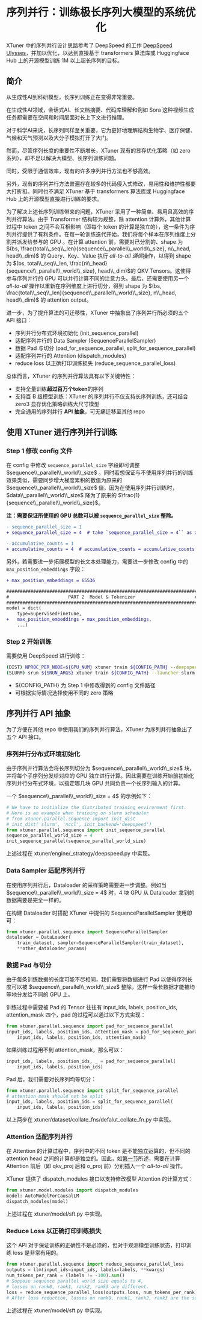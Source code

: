 <div align="center">

# 序列并行：训练极长序列大模型的系统优化

</div>

XTuner 中的序列并行设计思路参考了 DeepSpeed 的工作 [DeepSpeed Ulysses](https://arxiv.org/abs/2309.14509)，并加以优化，以达到直接基于 transformers 算法库或 Huggingface Hub 上的开源模型训练 1M 以上超长序列的目标。

## 简介

从生成性AI到科研模型，长序列训练正在变得非常重要。

在生成性AI领域，会话式AI、长文档摘要、代码库理解和例如 Sora 这种视频生成任务都需要在空间和时间层面对长上下文进行推理。

对于科学AI来说，长序列同样至关重要，它为更好地理解结构生物学、医疗保健、气候和天气预测以及大分子模拟打开了大门。

然而，尽管序列长度的重要性不断增长，XTuner 现有的显存优化策略（如 zero 系列），却不足以解决大模型、长序列训练问题。

同时，受限于通信效率，现有的许多序列并行方法也不够高效。

另外，现有的序列并行方法普遍存在较多的代码侵入式修改，易用性和维护性都要大打折扣。同时也不满足 XTuner 基于 transformers 算法库或 Huggingface Hub 上的开源模型直接进行训练的要求。

为了解决上述长序列训练带来的问题，XTuner 采用了一种简单、易用且高效的序列并行算法。由于 Transformer 结构较为规整，除 attention 计算外，其他计算过程中 token 之间不会互相影响（即每个 token 的计算是独立的），这一条件为序列并行提供了有利条件。在每一轮训练迭代开始，我们将每个样本在序列维度上分割并派发给参与的 GPU 。在计算 attention 前，需要对已分割的、shape 为 $(bs, \frac{total\\_seq\\_len}{sequence\\_parallel\\_world\\_size}, n\\_head, head\\_dim)$ 的 Query、Key、Value 执行 *all-to-all 通信*操作，以得到 shape 为 $(bs, total\\_seq\\_len, \frac{n\\_head}{sequence\\_parallel\\_world\\_size}, head\\_dim)$的 QKV Tensors。这使得参与序列并行的 GPU 可以并行计算不同的注意力头。最后，还需要使用另一个 *all-to-all* 操作以重新在序列维度上进行切分，得到 shape 为 $(bs, \frac{total\\_seq\\_len}{sequence\\_parallel\\_world\\_size}, n\\_head, head\\_dim)$ 的 attention output。

进一步，为了提升算法的可迁移性，XTuner 中抽象出了序列并行所必须的五个 API 接口：
- 序列并行分布式环境初始化 (init_sequence_parallel)
- 适配序列并行的 Data Sampler (SequenceParallelSampler)
- 数据 Pad 与切分 (pad_for_sequence_parallel, split_for_sequence_parallel)
- 适配序列并行的 Attention (dispatch_modules)
- reduce loss 以正确打印训练损失 (reduce_sequence_parallel_loss)

总体而言，XTuner 的序列并行算法具有以下关键特性：

* 支持全量训练**超过百万个token**的序列
* 支持百 B 级模型训练：XTuner 的序列并行不仅支持长序列训练，还可结合 zero3 显存优化策略训练大尺寸模型
* 完全通用的序列并行 **API 抽象**，可无痛迁移至其他 repo

## 使用 XTuner 进行序列并行训练

### Step 1 修改 config 文件

在 config 中修改 `sequence_parallel_size` 字段即可调整 $sequence\\_parallel\\_world\\_size$ 。同时若想保证与不使用序列并行的训练效果类似，需要同步增大梯度累积的数值为原来的 $sequence\\_parallel\\_world\\_size$ 倍，因为在使用序列并行训练时， $data\\_parallel\\_world\\_size$ 降为了原来的 $\frac{1}{sequence\\_parallel\\_world\\_size}$。

**注：需要保证所使用的 GPU 总数可以被 `sequence_parallel_size` 整除。**

```diff
- sequence_parallel_size = 1
+ sequence_parallel_size = 4  # take `sequence_parallel_size = 4`` as an example

- accumulative_counts = 1
+ accumulative_counts = 4  # accumulative_counts = accumulative_counts * sequence_parallel_size
```

另外，若需要进一步拓展模型的长文本处理能力，需要进一步修改 config 中的 `max_position_embeddings` 字段：

```diff
+ max_position_embeddings = 65536

#######################################################################
#                      PART 2  Model & Tokenizer                      #
#######################################################################
model = dict(
    type=SupervisedFinetune,
+   max_position_embeddings = max_position_embeddings,
    ...)
```

### Step 2 开始训练

需要使用 DeepSpeed 进行训练：

```bash
(DIST) NPROC_PER_NODE=${GPU_NUM} xtuner train ${CONFIG_PATH} --deepspeed deepspeed_zero2
(SLURM) srun ${SRUN_ARGS} xtuner train ${CONFIG_PATH} --launcher slurm --deepspeed deepspeed_zero2
```

- ${CONFIG_PATH} 为 Step 1 中修改得到的 config 文件路径
- 可根据实际情况选择使用不同的 zero 策略

## 序列并行 API 抽象

为了方便在其他 repo 中使用我们的序列并行算法，XTuner 为序列并行抽象出了五个 API 接口。

### 序列并行分布式环境初始化

由于序列并行算法会将长序列切分为 $sequence\\_parallel\\_world\\_size$ 块，并将每个子序列分发给对应的 GPU 独立进行计算。因此需要在训练开始前初始化序列并行分布式环境，以指定哪几块 GPU 共同负责一个长序列输入的计算。

一个 $sequence\\_parallel\\_world\\_size = 4$ 的示例如下：

```python
# We have to initialize the distributed training environment first.
# Here is an example when training on slurm scheduler
# from xtuner.parallel.sequence import init_dist
# init_dist('slurm', 'nccl', init_backend='deepspeed')
from xtuner.parallel.sequence import init_sequence_parallel
sequence_parallel_world_size = 4
init_sequence_parallel(sequence_parallel_world_size)
```

上述过程在 xtuner/engine/_strategy/deepspeed.py 中实现。

### Data Sampler 适配序列并行

在使用序列并行后，Dataloader 的采样策略需要进一步调整。例如当 $sequence\\_parallel\\_world\\_size = 4$ 时，4 块 GPU 从 Dataloader 拿到的数据需要是完全一样的。

在构建 Dataloader 时搭配 XTuner 中提供的 SequenceParallelSampler 使用即可：

```python
from xtuner.parallel.sequence import SequenceParallelSampler
dataloader = DataLoader(
    train_dataset, sampler=SequenceParallelSampler(train_dataset),
    **other_dataloader_params)
```

### 数据 Pad 与切分

由于每条训练数据的长度可能不尽相同，我们需要将数据进行 Pad 以使得序列长度可以被 $sequence\\_parallel\\_world\\_size$ 整除，这样一条长数据才能被均等地分发给不同的 GPU 上。

训练过程中需要被 Pad 的 Tensor 往往有 input_ids, labels, position_ids, attention_mask 四个，pad 的过程可以通过以下方式实现：

```python
from xtuner.parallel.sequence import pad_for_sequence_parallel
input_ids, labels, position_ids, attention_mask = pad_for_sequence_parallel(
    input_ids, labels, position_ids, attention_mask)
```

如果训练过程用不到 attention_mask，那么可以：

```python
input_ids, labels, position_ids, _ = pad_for_sequence_parallel(
    input_ids, labels, position_ids)
```

Pad 后，我们需要对长序列均等切分：

```python
from xtuner.parallel.sequence import split_for_sequence_parallel
# attention mask should not be split
input_ids, labels, position_ids = split_for_sequence_parallel(
    input_ids, labels, position_ids)
```

以上两步在 xtuner/dataset/collate_fns/defalut_collate_fn.py 中实现。

### Attention 适配序列并行

在 Attention 的计算过程中，序列中的不同 token 是不能独立运算的，但不同的 attention head 之间的计算却是独立的。因此，如[第一节](#简介)所述，需要在计算 Attention 前后（即 qkv_proj 后和 o_proj 前）分别插入一个 *all-to-all* 操作。

XTuner 提供了 dispatch_modules 接口以支持修改模型 Attention 的计算方式：

```python
from xtuner.model.modules import dispatch_modules
model: AutoModelForCausalLM
dispatch_modules(model)
```

上述过程在 xtuner/model/sft.py 中实现。

### Reduce Loss 以正确打印训练损失

这个 API 对于保证训练的正确性不是必须的，但对于观测模型训练状态，打印训练 loss 是非常有用的。

```python
from xtuner.parallel.sequence import reduce_sequence_parallel_loss
outputs = llm(input_ids=input_ids, labels=labels, **kwargs)
num_tokens_per_rank = (labels != -100).sum()
# Suppose sequence parallel world size equals to 4,
# losses on rank0, rank1, rank2, rank3 are different.
loss = reduce_sequence_parallel_loss(outputs.loss, num_tokens_per_rank)
# After loss reduction, losses on rank0, rank1, rank2, rank3 are the same.
```

上述过程在 xtuner/model/sft.py 中实现。
